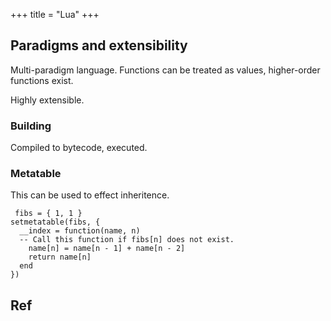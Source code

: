 +++
title = "Lua"
+++

## Paradigms and extensibility
Multi-paradigm language. Functions can be treated as values, higher-order functions exist.

Highly extensible.

### Building
Compiled to bytecode, executed.

### Metatable
This can be used to effect inheritence.
```
 fibs = { 1, 1 }
setmetatable(fibs, {
  __index = function(name, n)
  -- Call this function if fibs[n] does not exist.
    name[n] = name[n - 1] + name[n - 2]
    return name[n]
  end
})
```


## Ref
<div class="spreadsheet" src="../lua.toml"> </div>  


